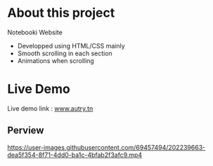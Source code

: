 # About this project
Notebooki Website 
- Developped using HTML/CSS mainly 
- Smooth scrolling in each section
- Animations when scrolling
# Live Demo
Live demo link : www.autry.tn
## Perview
https://user-images.githubusercontent.com/69457494/202239663-dea5f354-8f71-4dd0-ba1c-4bfab2f3afc9.mp4 



